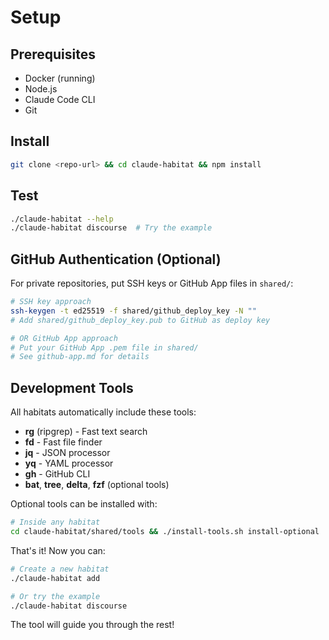 # Setup

## Prerequisites

- Docker (running)
- Node.js  
- Claude Code CLI
- Git

## Install

```bash
git clone <repo-url> && cd claude-habitat && npm install
```

## Test

```bash
./claude-habitat --help
./claude-habitat discourse  # Try the example
```

## GitHub Authentication (Optional)

For private repositories, put SSH keys or GitHub App files in `shared/`:

```bash
# SSH key approach
ssh-keygen -t ed25519 -f shared/github_deploy_key -N ""
# Add shared/github_deploy_key.pub to GitHub as deploy key

# OR GitHub App approach  
# Put your GitHub App .pem file in shared/
# See github-app.md for details
```

## Development Tools

All habitats automatically include these tools:
- **rg** (ripgrep) - Fast text search
- **fd** - Fast file finder  
- **jq** - JSON processor
- **yq** - YAML processor
- **gh** - GitHub CLI
- **bat**, **tree**, **delta**, **fzf** (optional tools)

Optional tools can be installed with:
```bash
# Inside any habitat
cd claude-habitat/shared/tools && ./install-tools.sh install-optional
```

That's it! Now you can:

```bash
# Create a new habitat
./claude-habitat add

# Or try the example
./claude-habitat discourse
```

The tool will guide you through the rest!